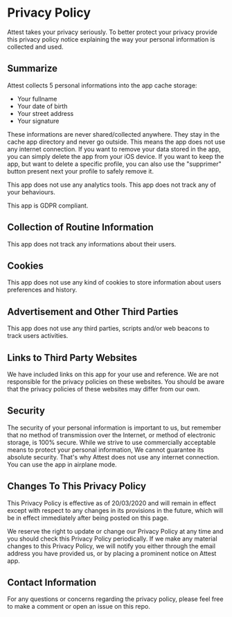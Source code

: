 # Privacy Policy

Attest takes your privacy seriously. To better protect your privacy provide this privacy policy notice explaining the way your personal information is collected and used.

## Summarize

Attest collects 5 personal informations into the app cache storage:
- Your fullname
- Your date of birth
- Your street address
- Your signature

These informations are never shared/collected anywhere. They stay in the cache app directory and never go outside.
This means the app does not use any internet connection.
If you want to remove your data stored in the app, you can simply delete the app from your iOS device. If you want to keep the app, but want to delete a specific profile, you can also use the "supprimer" button present next your profile to safely remove it.

This app does not use any analytics tools. 
This app does not track any of your behaviours.

This app is GDPR compliant.

## Collection of Routine Information

This app does not track any informations about their users.


## Cookies

This app does not use any kind of cookies to store information about users preferences and history.


## Advertisement and Other Third Parties

This app does not use any third parties, scripts and/or web beacons to track users activities.


## Links to Third Party Websites

We have included links on this app for your use and reference. We are not responsible for the privacy policies on these websites. You should be aware that the privacy policies of these websites may differ from our own.


## Security

The security of your personal information is important to us, but remember that no method of transmission over the Internet, or method of electronic storage, is 100% secure. While we strive to use commercially acceptable means to protect your personal information, We cannot guarantee its absolute security.
That's why Attest does not use any internet connection. You can use the app in airplane mode.

## Changes To This Privacy Policy

This Privacy Policy is effective as of 20/03/2020 and will remain in effect except with respect to any changes in its provisions in the future, which will be in effect immediately after being posted on this page.

We reserve the right to update or change our Privacy Policy at any time and you should check this Privacy Policy periodically. If we make any material changes to this Privacy Policy, we will notify you either through the email address you have provided us, or by placing a prominent notice on Attest app.

## Contact Information

For any questions or concerns regarding the privacy policy, please feel free to make a comment or open an issue on this repo.
